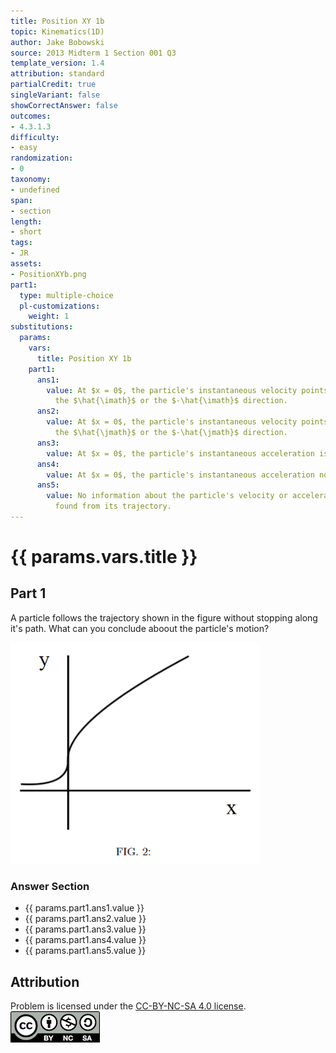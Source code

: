 ```yaml
---
title: Position XY 1b
topic: Kinematics(1D)
author: Jake Bobowski
source: 2013 Midterm 1 Section 001 Q3
template_version: 1.4
attribution: standard
partialCredit: true
singleVariant: false
showCorrectAnswer: false
outcomes:
- 4.3.1.3
difficulty:
- easy
randomization:
- 0
taxonomy:
- undefined
span:
- section
length:
- short
tags:
- JR
assets:
- PositionXYb.png
part1:
  type: multiple-choice
  pl-customizations:
    weight: 1
substitutions:
  params:
    vars:
      title: Position XY 1b
    part1:
      ans1:
        value: At $x = 0$, the particle's instantaneous velocity points in either
          the $\hat{\imath}$ or the $-\hat{\imath}$ direction.
      ans2:
        value: At $x = 0$, the particle's instantaneous velocity points in either
          the $\hat{\jmath}$ or the $-\hat{\jmath}$ direction.
      ans3:
        value: At $x = 0$, the particle's instantaneous acceleration is zero.
      ans4:
        value: At $x = 0$, the particle's instantaneous acceleration non-zero.
      ans5:
        value: No information about the particle's velocity or acceleration can be
          found from its trajectory.
---
```

# {{ params.vars.title }}

## Part 1

A particle follows the trajectory shown in the figure without stopping along it's path. What can you conclude aboout the particle's motion?

<img src="PositionXYb.png" width=400 alt="An image showing a particle's trajectory on a cartesian plane (x versus y). For negative x-coordinates, the particle follows a concave up trajectory with positive y-coordinates. At the y-axis, the particles trajectory is parallel to the y-axis. For positive x-coordinates, the particle follows a concave down trajectory with positive y-coordinates.">

### Answer Section

- {{ params.part1.ans1.value }}
- {{ params.part1.ans2.value }}
- {{ params.part1.ans3.value }}
- {{ params.part1.ans4.value }}
- {{ params.part1.ans5.value }}

## Attribution

Problem is licensed under the [CC-BY-NC-SA 4.0 license](https://creativecommons.org/licenses/by-nc-sa/4.0/).<br> ![The Creative Commons 4.0 license requiring attribution-BY, non-commercial-NC, and share-alike-SA license.](https://raw.githubusercontent.com/firasm/bits/master/by-nc-sa.png)